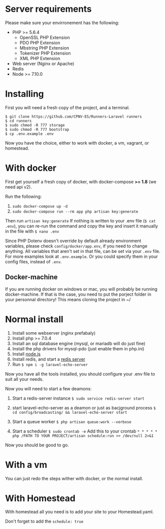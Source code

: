 # Server requirements
Please make sure your envirronement has the following:
- PHP >= 5.6.4
    - OpenSSL PHP Extension
    - PDO PHP Extension
    - Mbstring PHP Extension
    - Tokenizer PHP Extension
    - XML PHP Extension
- Web server (Nginx or Apache)
- Redis
- Node >= 7.10.0

# Installing

First you will need a fresh copy of the project, and a terminal.
```
$ git clone https://github.com/CPNV-ES/Runners-Laravel runners
$ cd runners
$ sudo chmod -R 777 storage
$ sudo chmod -R 777 bootstrap
$ cp .env.example .env
```
Now you have the choice, either to work with docker, a vm, vagrant, or homestead.

# With docker

First get yourself a fresh copy of docker, with docker-compose **>= 1.8** (we need api v2).

Run the following:
1. `sudo docker-compose up -d`
2. `sudo docker-compose run --rm app php artisan key:generate`

Then run `artisan key:generate`
If nothing is written to your .env file (`$ cat .env`), you can re-run the command and copy the key and insert it manually in the file with `$ nano .env`


Since PHP Dotenv doesn't override by default already environment variables, please check `config/docker/app.env`, if you need to change anything.
All variables that aren't set in that file, can be set via your `.env` file.
For more examples look at `.env.example`.
Or you could specify them in your config files, instead of `.env`.

## Docker-machine

If you are running docker on windows or mac, you will probably be running docker-machine. If that is the case, you need to put the porject folder in your personnal directory!
This means cloning the project in ~/

# Normal install

1. Install some webserver (nginx prefabaly)
2. Install php >= 7.0.4
3. Install an sql database engine (mysql, or mariadb will do just fine)
4. Install the php drivers for mysql-pdo (just enable them in php.ini)
5. Install [node.js](https://nodejs.org)
6. Install redis, and start a [redis server](https://redis.io)
7. Run `$ npm i -g laravel-echo-server`

Now you have all the tools installed, you should configure your .env file to suit all your needs.

Now you will need to start a few deamons:
1. Start a redis-server instance
    `$ sudo service redis-server start`
2. start laravel-echo-server as a deamon or just as bacjground process
   `$ cd config/broadcasting/ && laravel-echo-server start`

3. Start a queue worker
   `$ php artisan queue:work --verbose`

4. Start a scheduler
    `$ sudo crontab -e`
    Add this to your crontab
    `* * * * * php /PATH TO YOUR PROJECT/artisan schedule:run >> /dev/null 2>&1`

Now you should be good to go.

# With a vm

You can just redo the steps wither with docker, or the normal install.

# With Homestead

With homestead all you need is to add your site to your Homestead.yaml.

Don't forget to add the `schedule: true`
